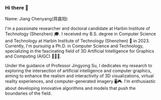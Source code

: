 ### Hi there 👋

<!--
**j-cyoung/j-cyoung** is a ✨ _special_ ✨ repository because its `README.md` (this file) appears on your GitHub profile.

Here are some ideas to get you started:

- 🔭 I’m currently working on ...
- 🌱 I’m currently learning ...
- 👯 I’m looking to collaborate on ...
- 🤔 I’m looking for help with ...
- 💬 Ask me about ...
- 📫 How to reach me: ...
- 😄 Pronouns: ...
- ⚡ Fun fact: ...
-->

Name: Jiang Chenyang(蒋晨阳)

I'm a passionate researcher and doctoral candidate at Harbin Institute of Technology (Shenzhen) 🎓. I received my B.S. degree in Computer Science and Technology at Harbin Institute of Technology (Shenzhen) 🏫 in 2023. Currently, I'm pursuing a Ph.D. in Computer Science and Technology, specializing in the fascinating field of 3D Artificial Intelligence for Graphics and Computing (AIGC) 👨‍💻🌐.

Under the guidance of Professor Jingyong Su, I dedicates my research to exploring the intersection of artificial intelligence and computer graphics, aiming to enhance the realism and interactivity of 3D visualizations, virtual reality experiences, and computer-generated imagery 🖥️🎮. I'm enthusiastic about developing innovative algorithms and models that push the boundaries of the field.
